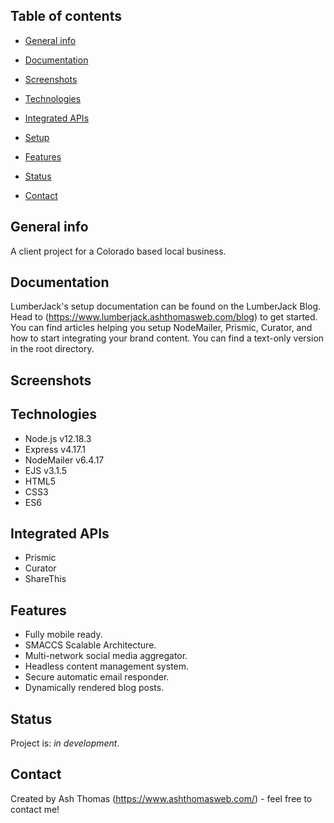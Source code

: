 ## Table of contents
* [General info](#general-info)
* [Documentation](#documentation)
* [Screenshots](#screenshots)
* [Technologies](#technologies)
* [Integrated APIs](#integrated-apis)
* [Setup](#setup)
* [Features](#features)

* [Status](#status)

* [Contact](#contact)

## General info
A client project for a Colorado based local business.

## Documentation
LumberJack's setup documentation can be found on the LumberJack Blog. Head to (https://www.lumberjack.ashthomasweb.com/blog) to get started. You can find articles helping you setup NodeMailer, Prismic, Curator, and how to start integrating your brand content. You can find a text-only version in the root directory.

## Screenshots


## Technologies
* Node.js v12.18.3
* Express v4.17.1
* NodeMailer v6.4.17
* EJS v3.1.5
* HTML5
* CSS3
* ES6

## Integrated APIs
* Prismic
* Curator
* ShareThis

## Features
* Fully mobile ready.
* SMACCS Scalable Architecture.
* Multi-network social media aggregator.
* Headless content management system.
* Secure automatic email responder.
* Dynamically rendered blog posts.

## Status
Project is: _in development_.

## Contact
Created by Ash Thomas (https://www.ashthomasweb.com/) - feel free to contact me!
